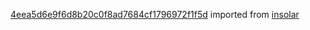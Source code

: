 [4eea5d6e9f6d8b20c0f8ad7684cf1796972f1f5d](https://github.com/insolar/insolar/commit/4eea5d6e9f6d8b20c0f8ad7684cf1796972f1f5d) imported from [insolar](https://github.com/insolar/insolar)
